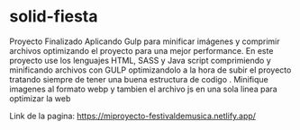 # solid-fiesta

Proyecto Finalizado Aplicando Gulp para minificar imágenes y comprimir archivos optimizando el proyecto para una mejor performance.
En este proyecto use los lenguajes HTML, SASS y Java script comprimiendo y minificando archivos con GULP optimizandolo a la hora de subir el proyecto tratando siempre de tener una buena estructura de codigo . Minifique imagenes al formato webp y tambien el archivo js en una sola linea para optimizar la web

Link de la pagina: https://miproyecto-festivaldemusica.netlify.app/
